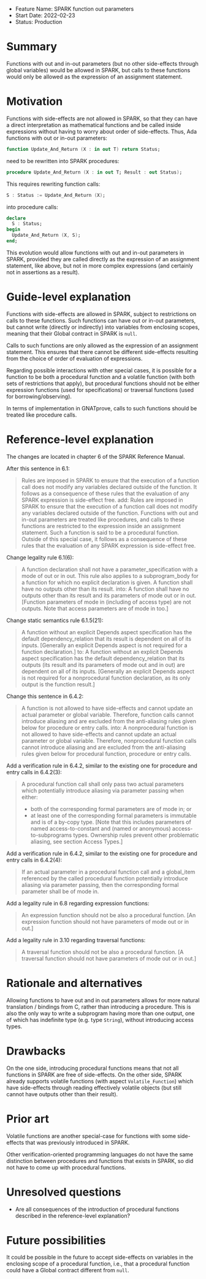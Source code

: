 - Feature Name: SPARK function out parameters
- Start Date: 2022-02-23
- Status: Production

Summary
=======

Functions with out and in-out parameters (but no other side-effects through
global variables) would be allowed in SPARK, but calls to these functions would
only be allowed as the expression of an assignment statement.

Motivation
==========

Functions with side-effects are not allowed in SPARK, so that they can have a
direct interpretation as mathematical functions and be called inside
expressions without having to worry about order of side-effects. Thus, Ada
functions with out or in-out parameters:

```ada
function Update_And_Return (X : in out T) return Status;
```

need to be rewritten into SPARK procedures:

```ada
procedure Update_And_Return (X : in out T; Result : out Status);
```

This requires rewriting function calls:

```ada
S : Status := Update_And_Return (X);
```

into procedure calls:

```ada
declare
  S : Status;
begin
  Update_And_Return (X, S);
end;
```

This evolution would allow functions with out and in-out parameters in SPARK,
provided they are called directly as the expression of an assignment statement,
like above, but not in more complex expressions (and certainly not in
assertions as a result).

Guide-level explanation
=======================

Functions with side-effects are allowed in SPARK, subject to restrictions on
calls to these functions. Such functions can have out or in-out parameters, but
cannot write (directly or indirectly) into variables from enclosing scopes,
meaning that their Global contract in SPARK is ``null``.

Calls to such functions are only allowed as the expression of an assignment
statement. This ensures that there cannot be different side-effects resulting
from the choice of order of evaluation of expressions.

Regarding possible interactions with other special cases, it is possible for a
function to be both a procedural function and a volatile function (with both
sets of restrictions that apply), but procedural functions should not be either
expression functions (used for specifications) or traversal functions (used for
borrowing/observing).

In terms of implementation in GNATprove, calls to such functions should be
treated like procedure calls.

Reference-level explanation
===========================

The changes are located in chapter 6 of the SPARK Reference Manual.

After this sentence in 6.1:
> Rules are imposed in SPARK to ensure that the execution of a function call
> does not modify any variables declared outside of the function. It follows as
> a consequence of these rules that the evaluation of any SPARK expression is
> side-effect free.
add:
> Rules are imposed in SPARK to ensure that the execution of a function call
> does not modify any variables declared outside of the function.
> Functions with out and in-out parameters are treated like procedures,
> and calls to these functions are restricted to the expression inside
> an assignment statement. Such a function is said to be a procedural function.
> Outside of this special case, it follows as a consequence of these rules
> that the evaluation of any SPARK expression is side-effect free.

Change legality rule 6.1(6):
> A function declaration shall not have a parameter_specification with a mode
> of out or in out. This rule also applies to a subprogram_body for a function
> for which no explicit declaration is given. A function shall have no outputs
> other than its result.
into:
> A function shall have no outputs other than its result and its parameters of
> mode out or in out. [Function parameters of mode in (including of access type)
> are not outputs. Note that access parameters are of mode in too.]

Change static semantics rule 6.1.5(21):
> A function without an explicit Depends aspect specification has the default
> dependency_relation that its result is dependent on all of its
> inputs. [Generally an explicit Depends aspect is not required for a function
> declaration.]
to:
> A function without an explicit Depends aspect specification has the default
> dependency_relation that its outputs (its result and its parameters of mode
> out and in out) are dependent on all of its inputs. [Generally an explicit
> Depends aspect is not required for a nonprocedural function declaration,
> as its only output is the function result.]

Change this sentence in 6.4.2:
> A function is not allowed to have side-effects and cannot update an actual
> parameter or global variable. Therefore, function calls cannot introduce
> aliasing and are excluded from the anti-aliasing rules given below for
> procedure or entry calls.
into:
> A nonprocedural function is not allowed to have side-effects and cannot
> update an actual parameter or global variable. Therefore, nonprocedural
> function calls cannot introduce aliasing and are excluded from the
> anti-aliasing rules given below for procedural function, procedure or entry
> calls.

Add a verification rule in 6.4.2, similar to the existing one for procedure and
entry calls in 6.4.2(3):
> A procedural function call shall only pass two actual parameters which
> potentially introduce aliasing via parameter passing when either:
>  - both of the corresponding formal parameters are of mode in; or
>  - at least one of the corresponding formal parameters is immutable and is of
>    a by-copy type. [Note that this includes parameters of named
>    access-to-constant and (named or anonymous) access-to-subprograms
>    types. Ownership rules prevent other problematic aliasing, see section
>    Access Types.]

Add a verification rule in 6.4.2, similar to the existing one for procedure and
entry calls in 6.4.2(4):
> If an actual parameter in a procedural function call and a global_item
> referenced by the called procedural function potentially introduce aliasing
> via parameter passing, then the corresponding formal parameter shall be
> of mode in.

Add a legality rule in 6.8 regarding expression functions:
> An expression function should not be also a procedural function. [An expression
> function should not have parameters of mode out or in out.]

Add a legality rule in 3.10 regarding traversal functions:
> A traversal function should not be also a procedural function. [A traversal
> function should not have parameters of mode out or in out.]

Rationale and alternatives
==========================

Allowing functions to have out and in out parameters allows for more natural
translation / bindings from C, rather than introducing a procedure. This is also
the only way to write a subprogram having more than one output, one of which has
indefinite type (e.g. type ``String``), without introducing access types.

Drawbacks
=========

On the one side, introducing procedural functions means that not all functions
in SPARK are free of side-effects. On the other side, SPARK already supports
volatile functions (with aspect ``Volatile_Function``) which have side-effects
through reading effectively volatile objects (but still cannot have outputs
other than their result).

Prior art
=========

Volatile functions are another special-case for functions with some
side-effects that was previously introduced in SPARK.

Other verification-oriented programming languages do not have the same
distinction between procedures and functions that exists in SPARK, so did not
have to come up with procedural functions.

Unresolved questions
====================

- Are all consequences of the introduction of procedural functions described in
  the reference-level explanation?

Future possibilities
====================

It could be possible in the future to accept side-effects on variables in the
enclosing scope of a procedural function, i.e., that a procedural function
could have a Global contract different from ``null``.
